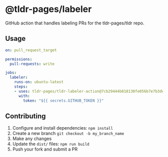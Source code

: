 # @tldr-pages/labeler

GitHub action that handles labeling PRs for the tldr-pages/tldr repo.

## Usage

```yaml
on: pull_request_target

permissions:
  pull-requests: write

jobs:
  labeler:
    runs-on: ubuntu-latest
    steps:
    - uses: tldr-pages/tldr-labeler-action@7cb29444b818130fe056b7e7b3dedcc7db93af45 # v0.6.0
      with:
        token: "${{ secrets.GITHUB_TOKEN }}"
```

## Contributing

1. Configure and install dependencies: `npm install`
1. Create a new branch `git checkout -b my_branch_name`
1. Make any changes
1. Update the `dist/` files: `npm run build`
1. Push your fork and submit a PR
